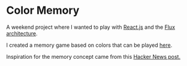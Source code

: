 # Color Memory

A weekend project where I wanted to play with [React.js](http://facebook.github.io/react/) and the [Flux architecture](http://facebook.github.io/react/docs/flux-overview.html).

I created a memory game based on colors that can be played [here](http://scottwoodall.com/colorMemory/).

Inspiration for the memory concept came from this [Hacker News post.](https://news.ycombinator.com/item?id=8013143)